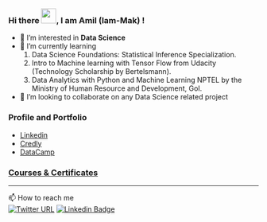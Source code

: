 ### Hi there <img src="https://raw.githubusercontent.com/MartinHeinz/MartinHeinz/master/wave.gif" width="30px">, I am Amil (Iam-Mak) !   


- 👀 I’m interested in **Data Science**
- 🌱 I’m currently learning
     1.  Data Science Foundations: Statistical Inference Specialization.
     2.  Intro to Machine learning with Tensor Flow from Udacity (Technology Scholarship by Bertelsmann).
     3.  Data Analytics with Python and Machine Learning NPTEL by the Ministry of Human Resource and Development, GoI.
- 💞️ I’m looking to collaborate on any Data Science related project


### Profile and Portfolio
- [Linkedin](https://www.linkedin.com/in/iam-mak/)
- [Credly](https://www.credly.com/users/mohd-amil-khan)
- [DataCamp](https://www.datacamp.com/profile/iammak)


### [Courses & Certificates](https://github.com/Iam-Mak/Iam-Mak/blob/main/Courses%20%26%20Certificates.md)





<!---
Iam-Mak/Iam-Mak is a ✨ special ✨ repository because its `README.md` (this file) appears on your GitHub profile.
You can click the Preview link to take a look at your changes.
--->



---
 📫 How to reach me  <br>
[![Twitter URL](https://img.shields.io/twitter/url?style=social&url=https%3A%2F%2Ftwitter.com%2FMohdAmilKhan8)](https://twitter.com/MohdAmilKhan8)
[![Linkedin Badge](https://img.shields.io/badge/-LinkedIn-blue?style=&logo=LinkedIn&logoColor=white&link=https://www.linkedin.com/in/amilk/)](https://www.linkedin.com/in/amilk/)

